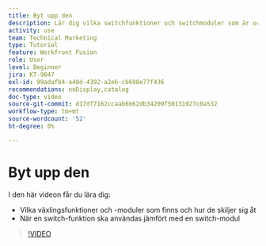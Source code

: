 ```yaml
---
title: Byt upp den
description: Lär dig vilka switchfunktioner och switchmoduler som är och när du ska använda en switch-funktion jämfört med en switch-modul i  [!DNL Adobe Workfront Fusion].
activity: use
team: Technical Marketing
type: Tutorial
feature: Workfront Fusion
role: User
level: Beginner
jira: KT-9047
exl-id: 99adafb4-a40d-4392-a2e6-cb698e77f436
recommendations: noDisplay,catalog
doc-type: video
source-git-commit: d17df7162ccaab6b62db34209f50131927c0a532
workflow-type: tm+mt
source-wordcount: '52'
ht-degree: 0%

---
```


# Byt upp den

I den här videon får du lära dig:

* Vilka växlingsfunktioner och -moduler som finns och hur de skiljer sig åt
* När en switch-funktion ska användas jämfört med en switch-modul

>[!VIDEO](https://video.tv.adobe.com/v/335288/?quality=12&learn=on&enablevpops)
